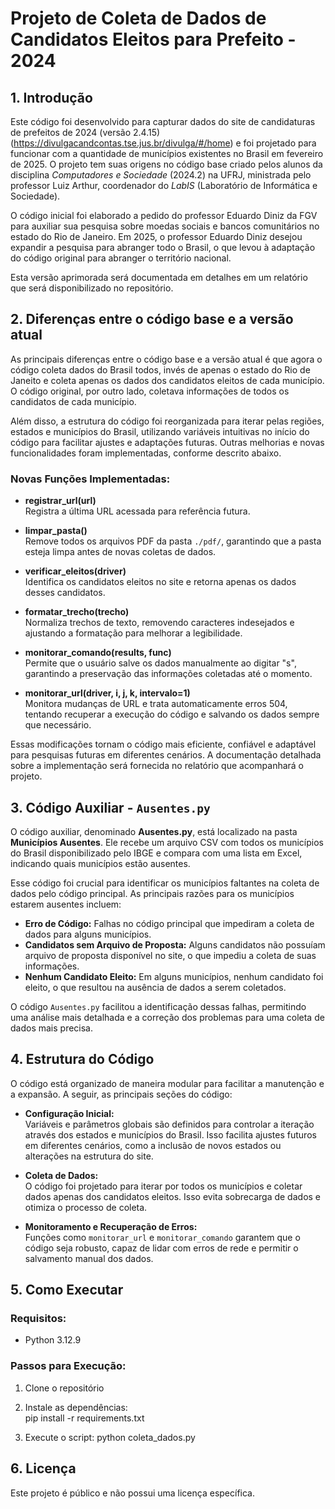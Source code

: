 # Projeto de Coleta de Dados de Candidatos Eleitos para Prefeito - 2024

## 1. Introdução

Este código foi desenvolvido para capturar dados do site de candidaturas de prefeitos de 2024 (versão 2.4.15) (https://divulgacandcontas.tse.jus.br/divulga/#/home) e foi projetado para funcionar com a quantidade de municípios existentes no Brasil em fevereiro de 2025. O projeto tem suas origens no código base criado pelos alunos da disciplina *Computadores e Sociedade* (2024.2) na UFRJ, ministrada pelo professor Luiz Arthur, coordenador do *LabIS* (Laboratório de Informática e Sociedade).

O código inicial foi elaborado a pedido do professor Eduardo Diniz da FGV para auxiliar sua pesquisa sobre moedas sociais e bancos comunitários no estado do Rio de Janeiro. Em 2025, o professor Eduardo Diniz desejou expandir a pesquisa para abranger todo o Brasil, o que levou à adaptação do código original para abranger o território nacional. 

Esta versão aprimorada será documentada em detalhes em um relatório que será disponibilizado no repositório.

## 2. Diferenças entre o código base e a versão atual

As principais diferenças entre o código base e a versão atual é que agora o código coleta dados do Brasil todos, invés de apenas o estado do Rio de Janeito e coleta apenas os dados dos candidatos eleitos de cada município. O código original, por outro lado, coletava informações de todos os candidatos de cada município.

Além disso, a estrutura do código foi reorganizada para iterar pelas regiões, estados e municípios do Brasil, utilizando variáveis intuitivas no início do código para facilitar ajustes e adaptações futuras. Outras melhorias e novas funcionalidades foram implementadas, conforme descrito abaixo.

### Novas Funções Implementadas:

- **registrar_url(url)**  
  Registra a última URL acessada para referência futura.

- **limpar_pasta()**  
  Remove todos os arquivos PDF da pasta `./pdf/`, garantindo que a pasta esteja limpa antes de novas coletas de dados.

- **verificar_eleitos(driver)**  
  Identifica os candidatos eleitos no site e retorna apenas os dados desses candidatos.

- **formatar_trecho(trecho)**  
  Normaliza trechos de texto, removendo caracteres indesejados e ajustando a formatação para melhorar a legibilidade.

- **monitorar_comando(results, func)**  
  Permite que o usuário salve os dados manualmente ao digitar "s", garantindo a preservação das informações coletadas até o momento.

- **monitorar_url(driver, i, j, k, intervalo=1)**  
  Monitora mudanças de URL e trata automaticamente erros 504, tentando recuperar a execução do código e salvando os dados sempre que necessário.

Essas modificações tornam o código mais eficiente, confiável e adaptável para pesquisas futuras em diferentes cenários. A documentação detalhada sobre a implementação será fornecida no relatório que acompanhará o projeto.

## 3. Código Auxiliar - `Ausentes.py`

O código auxiliar, denominado **Ausentes.py**, está localizado na pasta **Municípios Ausentes**. Ele recebe um arquivo CSV com todos os municípios do Brasil disponibilizado pelo IBGE e compara com uma lista em Excel, indicando quais municípios estão ausentes.

Esse código foi crucial para identificar os municípios faltantes na coleta de dados pelo código principal. As principais razões para os municípios estarem ausentes incluem:

- **Erro de Código:** Falhas no código principal que impediram a coleta de dados para alguns municípios.
- **Candidatos sem Arquivo de Proposta:** Alguns candidatos não possuíam arquivo de proposta disponível no site, o que impediu a coleta de suas informações.
- **Nenhum Candidato Eleito:** Em alguns municípios, nenhum candidato foi eleito, o que resultou na ausência de dados a serem coletados.

O código `Ausentes.py` facilitou a identificação dessas falhas, permitindo uma análise mais detalhada e a correção dos problemas para uma coleta de dados mais precisa.

## 4. Estrutura do Código

O código está organizado de maneira modular para facilitar a manutenção e a expansão. A seguir, as principais seções do código:

- **Configuração Inicial:**  
  Variáveis e parâmetros globais são definidos para controlar a iteração através dos estados e municípios do Brasil. Isso facilita ajustes futuros em diferentes cenários, como a inclusão de novos estados ou alterações na estrutura do site.

- **Coleta de Dados:**  
  O código foi projetado para iterar por todos os municípios e coletar dados apenas dos candidatos eleitos. Isso evita sobrecarga de dados e otimiza o processo de coleta.

- **Monitoramento e Recuperação de Erros:**  
  Funções como `monitorar_url` e `monitorar_comando` garantem que o código seja robusto, capaz de lidar com erros de rede e permitir o salvamento manual dos dados.

## 5. Como Executar

### Requisitos:
- Python 3.12.9  

### Passos para Execução:
1. Clone o repositório      

2. Instale as dependências:   
    pip install -r requirements.txt

3. Execute o script:
    python coleta_dados.py

## 6. Licença
Este projeto é público e não possui uma licença específica.